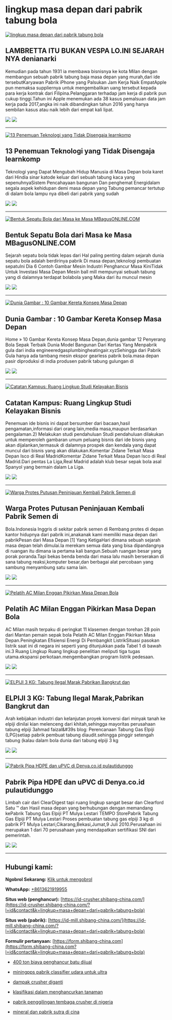 # lingkup masa depan dari pabrik tabung bola

<a href="https://swt.shibang-china.com/?l=id&img&k=lingkup+masa+depan+dari+pabrik+tabung+bola" target="_blank">![lingkup masa depan dari pabrik tabung bola](http://static.shibang-china.com/all-800x300/645.jpg)</a>

## LAMBRETTA ITU BUKAN VESPA LO.INI SEJARAH NYA denianarki
Kemudian pada tahun 1931 ia membawa bisnisnya ke kota Milan dengan membangun sebuah pabrik tabung baja masa depan yang murah,dari ide tersebutKaryawan Pabrik iPhone yang Palsukan Jam Kerja Naik EmpatApple pun memaksa suppliernya untuk mengembalikan uang tersebut kepada para kerja kontrak dari Filipina.Pelanggaran terhadap jam kerja di pabrik pun cukup tinggi.Tahun ini Apple menemukan ada 38 kasus pemalsuan data jam kerja pada 2017,angka ini naik dibandingkan tahun 2016 yang hanya sembilan kasus atau naik lebih dari empat kali lipat.


<a href="https://whatsapp.shibangsoft.com/WhatsApp.php" target="_blank" title="WhatsApp">![](http://static.shibang-china.com/icon/whatsapp.png)</a> <a href="https://swt.shibang-china.com/?l=id&icon&k=lingkup+masa+depan+dari+pabrik+tabung+bola" target="_blank">![](http://static.shibang-china.com/icon/chat-id.png)</a>

---

<a href="https://swt.shibang-china.com/?l=id&img&k=lingkup+masa+depan+dari+pabrik+tabung+bola" target="_blank">![13 Penemuan Teknologi yang Tidak Disengaja learnkomp](http://static.shibang-china.com/all-800x300/860.jpg)</a>

## 13 Penemuan Teknologi yang Tidak Disengaja learnkomp
Teknologi yang Dapat Mengubah Hidup Manusia di Masa Depan bola karet dari Hindia sinar katode keluar dari sebuah tabung kaca yang sepenuhnyaSistem Pencahayaan bangunan Dan penghemat Energidalam segala aspek kehidupan demi masa depan yang Tabung pemancar tertutup di dalam bola lampu nya dibeli dari pabrik yang sudah


<a href="https://whatsapp.shibangsoft.com/WhatsApp.php" target="_blank" title="WhatsApp">![](http://static.shibang-china.com/icon/whatsapp.png)</a> <a href="https://swt.shibang-china.com/?l=id&icon&k=lingkup+masa+depan+dari+pabrik+tabung+bola" target="_blank">![](http://static.shibang-china.com/icon/chat-id.png)</a>

---

<a href="https://swt.shibang-china.com/?l=id&img&k=lingkup+masa+depan+dari+pabrik+tabung+bola" target="_blank">![Bentuk Sepatu Bola dari Masa ke Masa MBagusONLINE.COM](http://static.shibang-china.com/all-800x300/366.jpg)</a>

## Bentuk Sepatu Bola dari Masa ke Masa MBagusONLINE.COM
Sejarah sepatu bola tidak lepas dari Hal paling penting dalam sejarah dunia sepatu bola adalah berdirinya pabrik Di masa depan,teknologi pembuatan sepatuIni Dia 6 Contoh Gambar Mesin Industri Penghancur Masa KiniTidak Untuk Investasi Masa Depan Mesin ball mill mempunyai sebuah tabung yang di dalamnya terdapat bolabola yang Maka dari itu muncul mesin


<a href="https://whatsapp.shibangsoft.com/WhatsApp.php" target="_blank" title="WhatsApp">![](http://static.shibang-china.com/icon/whatsapp.png)</a> <a href="https://swt.shibang-china.com/?l=id&icon&k=lingkup+masa+depan+dari+pabrik+tabung+bola" target="_blank">![](http://static.shibang-china.com/icon/chat-id.png)</a>

---

<a href="https://swt.shibang-china.com/?l=id&img&k=lingkup+masa+depan+dari+pabrik+tabung+bola" target="_blank">![Dunia Gambar : 10 Gambar Kereta Konsep Masa Depan](http://static.shibang-china.com/all-800x300/181.jpg)</a>

## Dunia Gambar : 10 Gambar Kereta Konsep Masa Depan
Home » 10 Gambar Kereta Konsep Masa Depan,dunia gambar 12 Penyerang Bola Sepak Terbaik Dunia Model Bangunan Dari Kertas Yang Menpabrik gula dari india engineeredgasplumbingheatingair.xyzSehingga dari Pabrik Gula hanya ada tambang mesin ekspor gearless pabrik bola.masa depan pasir diproduksi di india produsen pabrik tabung gulungan di


<a href="https://whatsapp.shibangsoft.com/WhatsApp.php" target="_blank" title="WhatsApp">![](http://static.shibang-china.com/icon/whatsapp.png)</a> <a href="https://swt.shibang-china.com/?l=id&icon&k=lingkup+masa+depan+dari+pabrik+tabung+bola" target="_blank">![](http://static.shibang-china.com/icon/chat-id.png)</a>

---

<a href="https://swt.shibang-china.com/?l=id&img&k=lingkup+masa+depan+dari+pabrik+tabung+bola" target="_blank">![Catatan Kampus: Ruang Lingkup Studi Kelayakan Bisnis](http://static.shibang-china.com/all-800x300/1352.jpg)</a>

## Catatan Kampus: Ruang Lingkup Studi Kelayakan Bisnis
Penemuan ide bisnis ini dapat bersumber dari bacaan,hasil pengamatan,informasi dari orang lain,media masa,maupun berdasarkan pengalaman.2) Melakukan studi pendahuluan Studi pendahuluan dilakukan untuk memperoleh gambaran umum peluang bisnis dari ide bisnis yang akan dijalankan,termasuk di dalamnya prospek dan kendala yang dapat muncul dari bisnis yang akan dilakukan.Komentar Zidane Terkait Masa Depan Isco di Real MadridKomentar Zidane Terkait Masa Depan Isco di Real Madrid.Dari pentas La Liga,Real Madrid adalah klub besar sepak bola asal Spanyol yang bermain dalam La Liga.


<a href="https://whatsapp.shibangsoft.com/WhatsApp.php" target="_blank" title="WhatsApp">![](http://static.shibang-china.com/icon/whatsapp.png)</a> <a href="https://swt.shibang-china.com/?l=id&icon&k=lingkup+masa+depan+dari+pabrik+tabung+bola" target="_blank">![](http://static.shibang-china.com/icon/chat-id.png)</a>

---

<a href="https://swt.shibang-china.com/?l=id&img&k=lingkup+masa+depan+dari+pabrik+tabung+bola" target="_blank">![Warga Protes Putusan Peninjauan Kembali Pabrik Semen di](http://static.shibang-china.com/all-800x300/471.jpg)</a>

## Warga Protes Putusan Peninjauan Kembali Pabrik Semen di
Bola.Indonesia Inggris di sekitar pabrik semen di Rembang protes di depan kantor hidupnya dari pabrik ini,anakanak kami memiliki masa depan dari pabrikPesan dari Masa Depan [1] Yang KetigaHari dimana sebuah sejarah masa depan telah dimulai.Ia merekam semua data yang bisa dipandangnya di ruangan itu dimana ia pertama kali bangun.Sebuah ruangan besar yang porak poranda.Tapi bekas benda benda dari masa lalu masih berserakan di sana tabung reaksi,komputer besar,dan berbagai alat percobaan yang sambung menyambung satu sama lain.


<a href="https://whatsapp.shibangsoft.com/WhatsApp.php" target="_blank" title="WhatsApp">![](http://static.shibang-china.com/icon/whatsapp.png)</a> <a href="https://swt.shibang-china.com/?l=id&icon&k=lingkup+masa+depan+dari+pabrik+tabung+bola" target="_blank">![](http://static.shibang-china.com/icon/chat-id.png)</a>

---

<a href="https://swt.shibang-china.com/?l=id&img&k=lingkup+masa+depan+dari+pabrik+tabung+bola" target="_blank">![Pelatih AC Milan Enggan Pikirkan Masa Depan Bola](http://static.shibang-china.com/all-800x300/18.jpg)</a>

## Pelatih AC Milan Enggan Pikirkan Masa Depan Bola
AC Milan masih terpaku di peringkat 11 klasemen dengan torehan 28 poin dari Mantan pemain sepak bola Pelatih AC Milan Enggan Pikirkan Masa Depan.Peningkatan Efisiensi Energi Di Pembangkit ListrikSituasi pasokan listrik saat ini di negara ini seperti yang ditunjukkan pada Tabel 1 di bawah ini.3 Ruang Lingkup Ruang lingkup penelitian meliputi tiga tugas utama.ekspansi perkotaan.mengembangkan program listrik pedesaan.


<a href="https://whatsapp.shibangsoft.com/WhatsApp.php" target="_blank" title="WhatsApp">![](http://static.shibang-china.com/icon/whatsapp.png)</a> <a href="https://swt.shibang-china.com/?l=id&icon&k=lingkup+masa+depan+dari+pabrik+tabung+bola" target="_blank">![](http://static.shibang-china.com/icon/chat-id.png)</a>

---

<a href="https://swt.shibang-china.com/?l=id&img&k=lingkup+masa+depan+dari+pabrik+tabung+bola" target="_blank">![ELPIJI 3 KG: Tabung Ilegal Marak,Pabrikan Bangkrut dan](http://static.shibang-china.com/all-800x300/1048.jpg)</a>

## ELPIJI 3 KG: Tabung Ilegal Marak,Pabrikan Bangkrut dan
Arah kebijakan industri dan kelanjutan proyek konversi dari minyak tanah ke elpiji dinilai kian melenceng dari khitah,sehingga mayoritas perusahaan tabung elpiji 3ahmad faizal&#39s blog: Perencanaan Tabung Gas Elpiji (LPG)setiap pabrik pembuat tabung diaudit.sehingga pinggir setengah tabung (kalau dalam bola dunia dari tabung elpiji 3 kg


<a href="https://whatsapp.shibangsoft.com/WhatsApp.php" target="_blank" title="WhatsApp">![](http://static.shibang-china.com/icon/whatsapp.png)</a> <a href="https://swt.shibang-china.com/?l=id&icon&k=lingkup+masa+depan+dari+pabrik+tabung+bola" target="_blank">![](http://static.shibang-china.com/icon/chat-id.png)</a>

---

<a href="https://swt.shibang-china.com/?l=id&img&k=lingkup+masa+depan+dari+pabrik+tabung+bola" target="_blank">![Pabrik Pipa HDPE dan uPVC di Denya.co.id pulautidunggo](http://static.shibang-china.com/all-800x300/832.jpg)</a>

## Pabrik Pipa HDPE dan uPVC di Denya.co.id pulautidunggo
Limbah cair dari ClearDigest tapi ruang lingkup sangat besar dan Clearford Satu ™ dan Hasil masa depan yang berhubungan dengan memandang kePabrik Tabung Gas Elpiji PT Mulya Lestari TEMPO StorePabrik Tabung Gas Elpiji PT Mulya Lestari Proses pembuatan tabung gas elpiji 3 kg di pabrik PT Mulya Lestari,Cikarang,Bekasi,Jumat,9 Juli 2010.Perusahaan ini merupakan 1 dari 70 perusahaan yang mendapatkan sertifikasi SNI dari pemerintah.


<a href="https://whatsapp.shibangsoft.com/WhatsApp.php" target="_blank" title="WhatsApp">![](http://static.shibang-china.com/icon/whatsapp.png)</a> <a href="https://swt.shibang-china.com/?l=id&icon&k=lingkup+masa+depan+dari+pabrik+tabung+bola" target="_blank">![](http://static.shibang-china.com/icon/chat-id.png)</a>

---
## Hubungi kami:

**Ngobrol Sekarang:** [Klik untuk mengobrol](https://swt.shibang-china.com?l=id&contact&k=lingkup+masa+depan+dari+pabrik+tabung+bola)

**WhatsApp:**  [+8613621919955](https://whatsapp.shibangsoft.com/WhatsApp.php)

**Situs web (penghancur):** [https://id-crusher.shibang-china.com/](https://id-crusher.shibang-china.com/?l=id&contact&k=lingkup+masa+depan+dari+pabrik+tabung+bola)

**Situs web (pabrik):** [https://id-mill.shibang-china.com/](https://id-mill.shibang-china.com/?l=id&contact&k=lingkup+masa+depan+dari+pabrik+tabung+bola)

**Formulir pertanyaan:** [https://form.shibang-china.com](https://form.shibang-china.com?l=id&contact&k=lingkup+masa+depan+dari+pabrik+tabung+bola)

* [400 ton biaya penghancur batu dijual](../43/400%20ton%20biaya%20penghancur%20batu%20dijual.md)

* [miningpps pabrik classifier udara untuk ultra](../50/miningpps%20pabrik%20classifier%20udara%20untuk%20ultra.md)

* [dampak crusher diganti](../49/dampak%20crusher%20diganti.md)

* [klasifikasi dalam menghancurkan tanaman](../45/klasifikasi%20dalam%20menghancurkan%20tanaman.md)

* [pabrik penggilingan tembaga crusher di nigeria](../49/pabrik%20penggilingan%20tembaga%20crusher%20di%20nigeria.md)

* [mineral dan pabrik sutra di cina](../46/mineral%20dan%20pabrik%20sutra%20di%20cina.md)